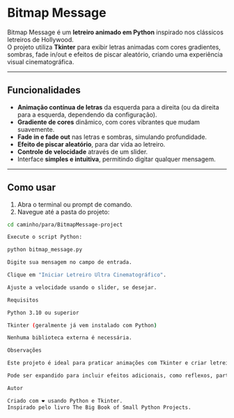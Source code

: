# Bitmap Message

Bitmap Message é um **letreiro animado em Python** inspirado nos clássicos letreiros de Hollywood.  
O projeto utiliza **Tkinter** para exibir letras animadas com cores gradientes, sombras, fade in/out e efeitos de piscar aleatório, criando uma experiência visual cinematográfica.

---

## Funcionalidades

- **Animação contínua de letras** da esquerda para a direita (ou da direita para a esquerda, dependendo da configuração).  
- **Gradiente de cores** dinâmico, com cores vibrantes que mudam suavemente.  
- **Fade in e fade out** nas letras e sombras, simulando profundidade.  
- **Efeito de piscar aleatório**, para dar vida ao letreiro.  
- **Controle de velocidade** através de um slider.  
- Interface **simples e intuitiva**, permitindo digitar qualquer mensagem.

---

## Como usar

1. Abra o terminal ou prompt de comando.  
2. Navegue até a pasta do projeto:

```bash
cd caminho/para/BitmapMessage-project

Execute o script Python:

python bitmap_message.py

Digite sua mensagem no campo de entrada.

Clique em "Iniciar Letreiro Ultra Cinematográfico".

Ajuste a velocidade usando o slider, se desejar.

Requisitos

Python 3.10 ou superior

Tkinter (geralmente já vem instalado com Python)

Nenhuma biblioteca externa é necessária.

Observações

Este projeto é ideal para praticar animações com Tkinter e criar letreiros personalizados.

Pode ser expandido para incluir efeitos adicionais, como reflexos, partículas ou sons sincronizados.

Autor

Criado com ❤️ usando Python e Tkinter.
Inspirado pelo livro The Big Book of Small Python Projects.